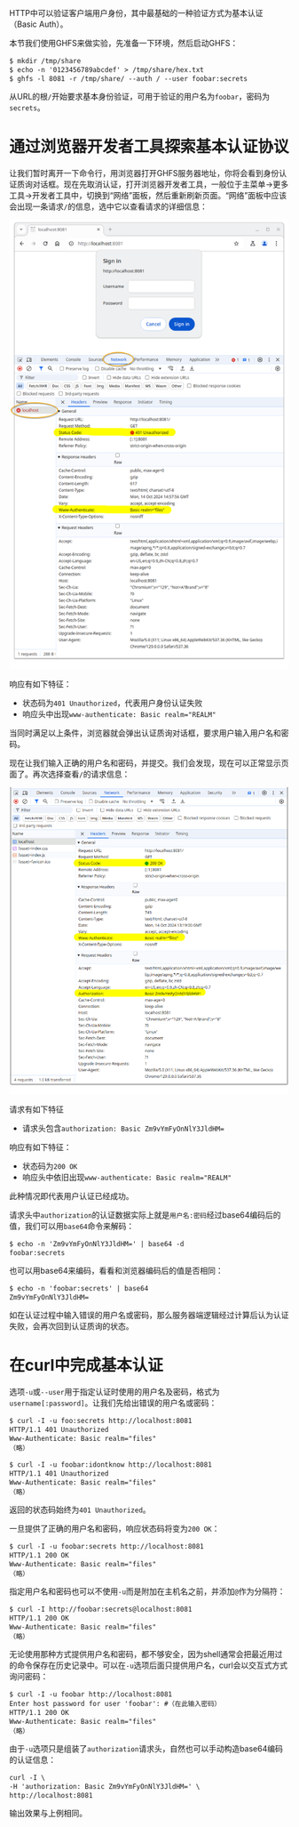 HTTP中可以验证客户端用户身份，其中最基础的一种验证方式为基本认证（Basic Auth）。

本节我们使用GHFS来做实验，先准备一下环境，然后启动GHFS：

```shell
$ mkdir /tmp/share
$ echo -n '0123456789abcdef' > /tmp/share/hex.txt
$ ghfs -l 8081 -r /tmp/share/ --auth / --user foobar:secrets
```

从URL的根`/`开始要求基本身份验证，可用于验证的用户名为`foobar`，密码为`secrets`。

# 通过浏览器开发者工具探索基本认证协议

让我们暂时离开一下命令行，用浏览器打开GHFS服务器地址，你将会看到身份认证质询对话框。现在先取消认证，打开浏览器开发者工具，一般位于主菜单->更多工具->开发者工具中，切换到“网络”面板，然后重新刷新页面。“网络”面板中应该会出现一条请求`/`的信息，选中它以查看请求的详细信息：

![要求基本验证](image/basic-auth-403.png)

响应有如下特征：

- 状态码为`401 Unauthorized`，代表用户身份认证失败
- 响应头中出现`www-authenticate: Basic realm="REALM"`

当同时满足以上条件，浏览器就会弹出认证质询对话框，要求用户输入用户名和密码。

现在让我们输入正确的用户名和密码，并提交。我们会发现，现在可以正常显示页面了。再次选择查看`/`的请求信息：

![基本验证通过](image/basic-auth-200.png)

请求有如下特征

- 请求头包含`authorization: Basic Zm9vYmFyOnNlY3JldHM=`

响应有如下特征：

- 状态码为`200 OK`
- 响应头中依旧出现`www-authenticate: Basic realm="REALM"`

此种情况即代表用户认证已经成功。

请求头中`authorization`的认证数据实际上就是`用户名:密码`经过base64编码后的值，我们可以用`base64`命令来解码：

```shell
$ echo -n 'Zm9vYmFyOnNlY3JldHM=' | base64 -d
foobar:secrets
```

也可以用base64来编码，看看和浏览器编码后的值是否相同：

```shell
$ echo -n 'foobar:secrets' | base64
Zm9vYmFyOnNlY3JldHM=
```

如在认证过程中输入错误的用户名或密码，那么服务器端逻辑经过计算后认为认证失败，会再次回到认证质询的状态。

# 在curl中完成基本认证

选项`-u`或`--user`用于指定认证时使用的用户名及密码，格式为`username[:password]`。让我们先给出错误的用户名或密码：

```shell
$ curl -I -u foo:secrets http://localhost:8081
HTTP/1.1 401 Unauthorized
Www-Authenticate: Basic realm="files"
（略）
```

```shell
$ curl -I -u foobar:idontknow http://localhost:8081
HTTP/1.1 401 Unauthorized
Www-Authenticate: Basic realm="files"
（略）
```

返回的状态码始终为`401 Unauthorized`。

一旦提供了正确的用户名和密码，响应状态码将变为`200 OK`：

```shell
$ curl -I -u foobar:secrets http://localhost:8081
HTTP/1.1 200 OK
Www-Authenticate: Basic realm="files"
（略）
```

指定用户名和密码也可以不使用`-u`而是附加在主机名之前，并添加`@`作为分隔符：

```shell
$ curl -I http://foobar:secrets@localhost:8081
HTTP/1.1 200 OK
Www-Authenticate: Basic realm="files"
（略）
```

无论使用那种方式提供用户名和密码，都不够安全，因为shell通常会把最近用过的命令保存在历史记录中。可以在`-u`选项后面只提供用户名，curl会以交互式方式询问密码：

```shell
$ curl -I -u foobar http://localhost:8081
Enter host password for user 'foobar': #（在此输入密码）
HTTP/1.1 200 OK
Www-Authenticate: Basic realm="files"
（略）
```

由于`-u`选项只是组装了`authorization`请求头，自然也可以手动构造base64编码的认证信息：

```shell
curl -I \
-H 'authorization: Basic Zm9vYmFyOnNlY3JldHM=' \
http://localhost:8081
```

输出效果与上例相同。
